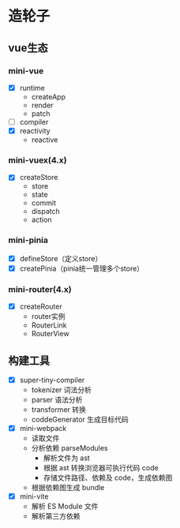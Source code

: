 # 造轮子
## vue生态
### mini-vue
- [x] runtime
    - createApp
    - render
    - patch
- [ ] compiler
- [x] reactivity
    - reactive

### mini-vuex(4.x)
- [x] createStore
    - store
    - state
    - commit
    - dispatch
    - action

### mini-pinia
- [x] defineStore（定义store）
- [x] createPinia（pinia统一管理多个store）

### mini-router(4.x)
- [x] createRouter
    - router实例
    - RouterLink
    - RouterView

## 构建工具
- [x] super-tiny-compiler
    - tokenizer 词法分析
    - parser 语法分析
    - transformer 转换
    - coddeGenerator 生成目标代码
- [x] mini-webpack
    - 读取文件
    - 分析依赖 parseModules
        - 解析文件为 ast
        - 根据 ast 转换浏览器可执行代码 code
        - 存储文件路径、依赖及 code，生成依赖图
    - 根据依赖图生成 bundle
- [x] mini-vite
   - 解析 ES Module 文件
   - 解析第三方依赖